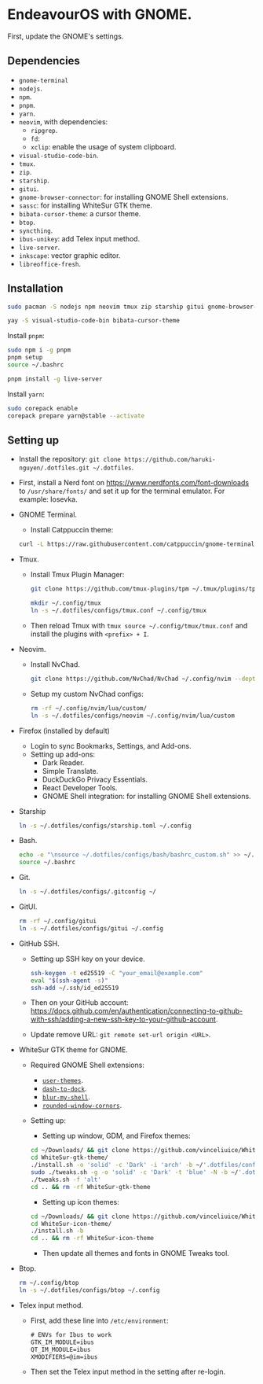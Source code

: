 # EndeavourOS with GNOME.

First, update the GNOME's settings.

## Dependencies

- `gnome-terminal`
- `nodejs`.
- `npm`.
- `pnpm`.
- `yarn`.
- `neovim`, with dependencies:
  - `ripgrep`.
  - `fd`:
  - `xclip`: enable the usage of system clipboard.
- `visual-studio-code-bin`.
- `tmux`.
- `zip`.
- `starship`.
- `gitui`.
- `gnome-browser-connector`: for installing GNOME Shell extensions.
- `sassc`: for installing WhiteSur GTK theme.
- `bibata-cursor-theme`: a cursor theme.
- `btop`.
- `syncthing`.
- `ibus-unikey`: add Telex input method.
- `live-server`.
- `inkscape`: vector graphic editor.
- `libreoffice-fresh`.

## Installation

```bash
sudo pacman -S nodejs npm neovim tmux zip starship gitui gnome-browser-connector sassc inkscape gnome-terminal btop syncthing ibus-unikey xclip libreoffice-fresh
```

```bash
yay -S visual-studio-code-bin bibata-cursor-theme
```

Install `pnpm`:

```bash
sudo npm i -g pnpm
pnpm setup
source ~/.bashrc
```

```bash
pnpm install -g live-server
```

Install `yarn`:

```bash
sudo corepack enable
corepack prepare yarn@stable --activate
```

## Setting up

- Install the repository: `git clone https://github.com/haruki-nguyen/.dotfiles.git ~/.dotfiles`.

- First, install a Nerd font on <https://www.nerdfonts.com/font-downloads> to `/usr/share/fonts/` and set it up for the terminal emulator. For example: Iosevka.

- GNOME Terminal.

  - Install Catppuccin theme:

  ```bash
  curl -L https://raw.githubusercontent.com/catppuccin/gnome-terminal/v0.2.0/install.py | python3 -
  ```

- Tmux.

  - Install Tmux Plugin Manager:

    ```bash
    git clone https://github.com/tmux-plugins/tpm ~/.tmux/plugins/tpm
    ```

    ```bash
    mkdir ~/.config/tmux
    ln -s ~/.dotfiles/configs/tmux.conf ~/.config/tmux
    ```

  - Then reload Tmux with `tmux source ~/.config/tmux/tmux.conf` and install the plugins with `<prefix> + I`.

- Neovim.

  - Install NvChad.

    ```bash
    git clone https://github.com/NvChad/NvChad ~/.config/nvim --depth 1 && nvim
    ```

  - Setup my custom NvChad configs:

    ```bash
    rm -rf ~/.config/nvim/lua/custom/
    ln -s ~/.dotfiles/configs/neovim ~/.config/nvim/lua/custom
    ```

- Firefox (installed by default)

  - Login to sync Bookmarks, Settings, and Add-ons.
  - Setting up add-ons:
    - Dark Reader.
    - Simple Translate.
    - DuckDuckGo Privacy Essentials.
    - React Developer Tools.
    - GNOME Shell integration: for installing GNOME Shell extensions.

- Starship

  ```bash
  ln -s ~/.dotfiles/configs/starship.toml ~/.config
  ```

- Bash.

  ```bash
  echo -e "\nsource ~/.dotfiles/configs/bash/bashrc_custom.sh" >> ~/.bashrc
  source ~/.bashrc
  ```

- Git.

  ```bash
  ln -s ~/.dotfiles/configs/.gitconfig ~/
  ```

- GitUI.

  ```bash
  rm -rf ~/.config/gitui
  ln -s ~/.dotfiles/configs/gitui ~/.config
  ```

- GitHub SSH.

  - Setting up SSH key on your device.

    ```bash
    ssh-keygen -t ed25519 -C "your_email@example.com"
    eval "$(ssh-agent -s)"
    ssh-add ~/.ssh/id_ed25519
    ```

  - Then on your GitHub account: <https://docs.github.com/en/authentication/connecting-to-github-with-ssh/adding-a-new-ssh-key-to-your-github-account>.
  - Update remove URL: `git remote set-url origin <URL>`.

- WhiteSur GTK theme for GNOME.

  - Required GNOME Shell extensions:
    - [`user-themes`](https://extensions.gnome.org/extension/19/user-themes/).
    - [`dash-to-dock`](https://extensions.gnome.org/extension/307/dash-to-dock/).
    - [`blur-my-shell`](https://extensions.gnome.org/extension/3193/blur-my-shell/).
    - [`rounded-window-cornors`](https://extensions.gnome.org/extension/5237/rounded-window-corners/).
  - Setting up:

    - Setting up window, GDM, and Firefox themes:

    ```bash
    cd ~/Downloads/ && git clone https://github.com/vinceliuice/WhiteSur-gtk-theme.git --depth=1
    cd WhiteSur-gtk-theme/
    ./install.sh -o 'solid' -c 'Dark' -i 'arch' -b ~/'.dotfiles/configs/wallpapers/waves-dark.jpg' -m -l
    sudo ./tweaks.sh -g -o 'solid' -c 'Dark' -t 'blue' -N -b ~/'.dotfiles/configs/wallpapers/waves-dark.jpg'
    ./tweaks.sh -f 'alt'
    cd .. && rm -rf WhiteSur-gtk-theme
    ```

    - Setting up icon themes:

    ```bash
    cd ~/Downloads/ && git clone https://github.com/vinceliuice/WhiteSur-icon-theme
    cd WhiteSur-icon-theme/
    ./install.sh -b
    cd .. && rm -rf WhiteSur-icon-theme
    ```

    - Then update all themes and fonts in GNOME Tweaks tool.

- Btop.

  ```bash
  rm ~/.config/btop
  ln -s ~/.dotfiles/configs/btop ~/.config
  ```

- Telex input method.

  - First, add these line into `/etc/environment`:

    ```txt
    # ENVs for Ibus to work
    GTK_IM_MODULE=ibus
    QT_IM_MODULE=ibus
    XMODIFIERS=@im=ibus
    ```

  - Then set the Telex input method in the setting after re-login.

